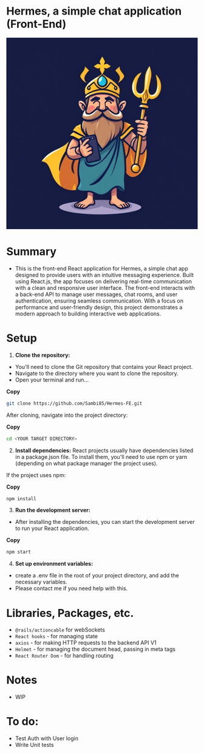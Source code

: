 # Hermes, a simple chat application (Front-End)
![My Image](public/hermes-logo.jpeg)

# Summary
- This is the front-end React application for Hermes, a simple chat app designed to provide users with an intuitive messaging experience. Built using React.js, the app focuses on delivering real-time communication with a clean and responsive user interface. The front-end interacts with a back-end API to manage user messages, chat rooms, and user authentication, ensuring seamless communication. With a focus on performance and user-friendly design, this project demonstrates a modern approach to building interactive web applications.

# Setup

1. **Clone the repository:**
- You'll need to clone the Git repository that contains your React project.
- Navigate to the directory where you want to clone the repository.
- Open your terminal and run...

**Copy**
```bash
git clone https://github.com/Sambi85/Hermes-FE.git
```
After cloning, navigate into the project directory:

**Copy**
```bash
cd <YOUR TARGET DIRECTORY>
```

2. **Install dependencies:**
React projects usually have dependencies listed in a package.json file. To install them, you'll need to use npm or yarn (depending on what package manager the project uses).

If the project uses npm:

**Copy**
```bash
npm install
```

3. **Run the development server:**
- After installing the dependencies, you can start the development server to run your React application.

**Copy**
```bash
npm start
```

4. **Set up environment variables:**
- create a .env file in the root of your project directory, and add the necessary variables.
- Please contact me if you need help with this.

# Libraries, Packages, etc.
- `@rails/actioncable` for webSockets
- `React hooks` - for managing state
- `axios` - for making HTTP requests to the backend API V1
- `Helmet` - for managing the document head, passing in meta tags
- `React Router Dom` - for handling routing

# Notes
- WIP

# To do:
- Test Auth with User login
- Write Unit tests
